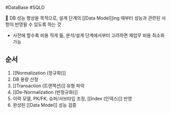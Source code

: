 #DataBase #SQLD 

📌 DB 성능 향상을 목적으로, 설계 단계의 [[Data Model]]ing 때부터 성능과 관련된 사항이 반영될 수 있도록 하는 것 
- 사전에 할수록 비용 적게 듦, 분석/설계 단계에서부터 고려하면 재업무 비용 최소화 가능 

## 순서
1. [[Normalization (정규화)]]
2. DB 용량 산정
3. [[Transaction (트랜잭션)]] 유형 파악
4. [[De-Normalization (반정규화)]]
5. 이력 모델, PK/FK, 슈퍼/서브타입 조정, [[Index (인덱스)]] 반영
6. 완성된 [[Data Model]] 성능 검증 
